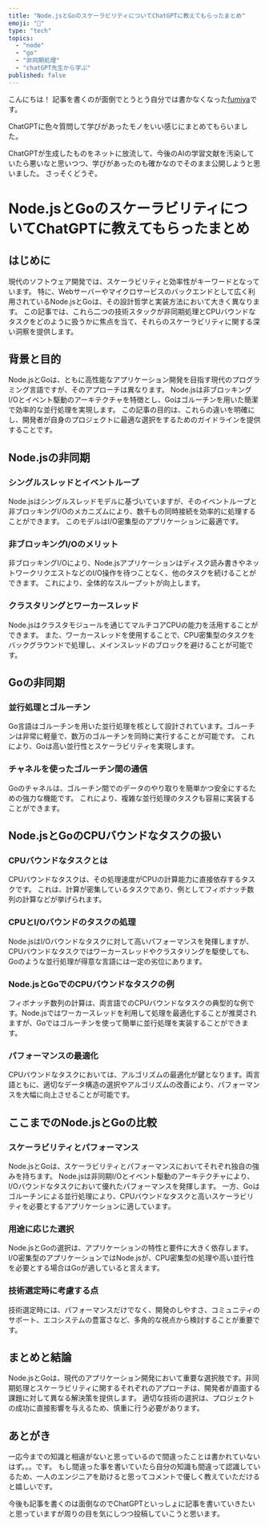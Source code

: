 ```yaml
---
title: "Node.jsとGoのスケーラビリティについてChatGPTに教えてもらったまとめ"
emoji: "🤖"
type: "tech"
topics:
  - "node"
  - "go"
  - "非同期処理"
  - "chatGPT先生から学ぶ"
published: false
---
```



こんにちは！
記事を書くのが面倒でとうとう自分では書かなくなった[fumiya](https://twitter.com/fumiya_itsc)です。

ChatGPTに色々質問して学びがあったモノをいい感じにまとめてもらいました。

ChatGPTが生成したものをネットに放流して、今後のAIの学習文献を汚染していたら悪いなと思いつつ、学びがあったのも確かなのでそのまま公開しようと思いました。
さっそくどうぞ。

# Node.jsとGoのスケーラビリティについてChatGPTに教えてもらったまとめ

## はじめに
現代のソフトウェア開発では、スケーラビリティと効率性がキーワードとなっています。
特に、Webサーバーやマイクロサービスのバックエンドとして広く利用されているNode.jsとGoは、その設計哲学と実装方法において大きく異なります。
この記事では、これら二つの技術スタックが非同期処理とCPUバウンドなタスクをどのように扱うかに焦点を当て、それらのスケーラビリティに関する深い洞察を提供します。

## 背景と目的
Node.jsとGoは、ともに高性能なアプリケーション開発を目指す現代のプログラミング言語ですが、そのアプローチは異なります。
Node.jsは非ブロッキングI/Oとイベント駆動のアーキテクチャを特徴とし、Goはゴルーチンを用いた簡潔で効率的な並行処理を実現します。
この記事の目的は、これらの違いを明確にし、開発者が自身のプロジェクトに最適な選択をするためのガイドラインを提供することです。

## Node.jsの非同期
### シングルスレッドとイベントループ
Node.jsはシングルスレッドモデルに基づいていますが、そのイベントループと非ブロッキングI/Oのメカニズムにより、数千もの同時接続を効率的に処理することができます。
このモデルはI/O密集型のアプリケーションに最適です。

### 非ブロッキングI/Oのメリット
非ブロッキングI/Oにより、Node.jsアプリケーションはディスク読み書きやネットワークリクエストなどのI/O操作を待つことなく、他のタスクを続けることができます。
これにより、全体的なスループットが向上します。

### クラスタリングとワーカースレッド
Node.jsはクラスタモジュールを通じてマルチコアCPUの能力を活用することができます。
また、ワーカースレッドを使用することで、CPU密集型のタスクをバックグラウンドで処理し、メインスレッドのブロックを避けることが可能です。

## Goの非同期
### 並行処理とゴルーチン
Go言語はゴルーチンを用いた並行処理を核として設計されています。ゴルーチンは非常に軽量で、数万のゴルーチンを同時に実行することが可能です。
これにより、Goは高い並行性とスケーラビリティを実現します。

### チャネルを使ったゴルーチン間の通信
Goのチャネルは、ゴルーチン間でのデータのやり取りを簡単かつ安全にするための強力な機能です。
これにより、複雑な並行処理のタスクも容易に実装することができます。

## Node.jsとGoのCPUバウンドなタスクの扱い
### CPUバウンドなタスクとは
CPUバウンドなタスクは、その処理速度がCPUの計算能力に直接依存するタスクです。
これは、計算が密集しているタスクであり、例としてフィボナッチ数列の計算などが挙げられます。

### CPUとI/Oバウンドのタスクの処理
Node.jsはI/Oバウンドなタスクに対して高いパフォーマンスを発揮しますが、CPUバウンドなタスクではワーカースレッドやクラスタリングを駆使しても、Goのような並行処理が得意な言語には一定の劣位にあります。

### Node.jsとGoでのCPUバウンドなタスクの例
フィボナッチ数列の計算は、両言語でのCPUバウンドなタスクの典型的な例です。Node.jsではワーカースレッドを利用して処理を最適化することが推奨されますが、Goではゴルーチンを使って簡単に並行処理を実装することができます。

### パフォーマンスの最適化
CPUバウンドなタスクにおいては、アルゴリズムの最適化が鍵となります。両言語ともに、適切なデータ構造の選択やアルゴリズムの改善により、パフォーマンスを大幅に向上させることが可能です。

## ここまでのNode.jsとGoの比較
### スケーラビリティとパフォーマンス
Node.jsとGoは、スケーラビリティとパフォーマンスにおいてそれぞれ独自の強みを持ちます。
Node.jsは非同期I/Oとイベント駆動のアーキテクチャにより、I/Oバウンドなタスクにおいて優れたパフォーマンスを発揮します。
一方、Goはゴルーチンによる並行処理により、CPUバウンドなタスクと高いスケーラビリティを必要とするアプリケーションに適しています。

### 用途に応じた選択
Node.jsとGoの選択は、アプリケーションの特性と要件に大きく依存します。
I/O密集型のアプリケーションではNode.jsが、CPU密集型の処理や高い並行性を必要とする場合はGoが適していると言えます。

### 技術選定時に考慮する点
技術選定時には、パフォーマンスだけでなく、開発のしやすさ、コミュニティのサポート、エコシステムの豊富さなど、多角的な視点から検討することが重要です。

## まとめと結論
Node.jsとGoは、現代のアプリケーション開発において重要な選択肢です。非同期処理とスケーラビリティに関するそれぞれのアプローチは、開発者が直面する課題に対して異なる解決策を提供します。
適切な技術の選択は、プロジェクトの成功に直接影響を与えるため、慎重に行う必要があります。

## あとがき
一応今までの知識と相違がないと思っているので間違ったことは書かれていないはず。。。です。
もし間違った事を書いていたら自分の知識も間違って認識しているため、一人のエンジニアを助けると思ってコメントで優しく教えていただけると嬉しいです。

今後も記事を書くのは面倒なのでChatGPTといっしょに記事を書いていきたいと思っていますが周りの目を気にしつつ投稿していこうと思います。
